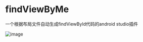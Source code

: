 # findViewByMe
一个根据布局文件自动生成findViewById代码的android studio插件

![image](https://github.com/shubowen/findViewByMe/tree/master/image/findViewByMe.gif)